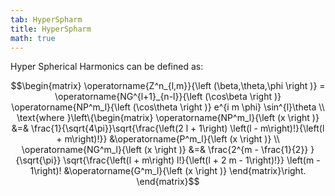 ```yaml
---
tab: HyperSpharm
title: HyperSpharm
math: true
---
```


Hyper Spherical Harmonics can be defined as:

$$\begin{matrix} \operatorname{Z^n_{l,m}}{\left (\beta,\theta,\phi \right )} = \operatorname{NG^{l+1}_{n-l}}{\left (\cos\beta \right )} \operatorname{NP^m_l}{\left (\cos\theta \right )} e^{i m \phi} \sin^{l}\theta \\ \text{where }\left\{\begin{matrix} \operatorname{NP^m_l}{\left (x \right )} &=& \frac{1}{\sqrt{4\pi}}\sqrt{\frac{\left(2 l + 1\right) \left(l - m\right)!}{\left(l + m\right)!}} &\operatorname{P^m_l}{\left (x \right )} \\ \operatorname{NG^m_l}{\left (x \right )} &=& \frac{2^{m - \frac{1}{2}} }{\sqrt{\pi}} \sqrt{\frac{\left(l + m\right) l!}{\left(l + 2 m - 1\right)!}} \left(m - 1\right)! &\operatorname{G^m_l}{\left (x \right )} \end{matrix}\right. \end{matrix}$$